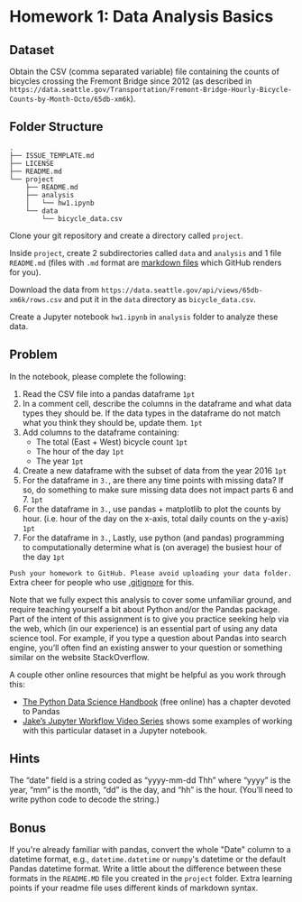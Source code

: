 # Homework 1: Data Analysis Basics

## Dataset
Obtain the CSV (comma separated variable) file containing the counts of
bicycles crossing the Fremont Bridge since 2012 (as described in
`https://data.seattle.gov/Transportation/Fremont-Bridge-Hourly-Bicycle-Counts-by-Month-Octo/65db-xm6k`).

## Folder Structure
```
.
├── ISSUE_TEMPLATE.md
├── LICENSE
├── README.md
└── project
    ├── README.md
    ├── analysis
    │   └── hw1.ipynb
    └── data
        └── bicycle_data.csv
```
Clone your git repository and create a directory called `project`. 

Inside `project`, create 2 subdirectories called `data` and `analysis` and 1 file `README.md` (files with `.md` format are [markdown files](https://www.markdownguide.org/cheat-sheet/) which GitHub renders for you). 

Download the data from
`https://data.seattle.gov/api/views/65db-xm6k/rows.csv` and
put it in the `data` directory as `bicycle_data.csv`. 

Create a Jupyter notebook `hw1.ipynb` in `analysis` folder to analyze these data.

## Problem
In the notebook, please complete the following:
1. Read the CSV file into a pandas dataframe `1pt`
2. In a comment cell, describe the columns in the dataframe and what data types they should be. If the data types in the dataframe do not match what you think they should be, update them. `1pt`
3. Add columns to the dataframe containing:
   * The total (East + West) bicycle count `1pt`
   * The hour of the day `1pt`
   * The year `1pt`
4. Create a new dataframe with the subset of data from the year 2016 `1pt`
5. For the dataframe in `3.`, are there any time points with missing data? If so, do something to make sure missing data does not impact parts 6 and 7. `1pt`
6. For the dataframe in `3.`, use pandas + matplotlib to plot the counts by hour. (i.e. hour of the day on the x-axis, total daily counts on the y-axis) `1pt`
7. For the dataframe in `3.`, Lastly, use python (and pandas) programming to computationally determine what is (on average) the busiest hour of the day `1pt`

`Push your homework to GitHub. Please avoid uploading your data folder.` Extra cheer for people who use [.gitignore](https://git-scm.com/docs/gitignore) for this. 

Note that we fully expect this analysis to cover some unfamiliar ground, and
require teaching yourself a bit about Python and/or the Pandas package. Part of
the intent of this assignment is to give you practice seeking help via the web,
which (in our experience) is an essential part of using any data science
tool. For example, if you type a question about Pandas into search engine, you’ll
often find an existing answer to your question or something similar on the
website StackOverflow.

A couple other online resources that might be helpful as you work through this:

* [The Python Data Science Handbook](https://jakevdp.github.io/PythonDataScienceHandbook/) (free online) has a chapter devoted to Pandas
* [Jake’s Jupyter Workflow Video Series](http://jakevdp.github.io/blog/2017/03/03/reproducible-data-analysis-in-jupyter/) shows some examples of working with this particular dataset in a Jupyter notebook. 

## Hints
The “date” field is a string coded as “yyyy-mm-dd Thh” where “yyyy” is the
year, “mm” is the month, “dd” is the day, and “hh” is the hour. (You’ll need to
write python code to decode the string.)

## Bonus
If you're already familiar with pandas, convert the whole "Date" column to a
datetime format, e.g., `datetime.datetime` or `numpy`'s datetime or the default
Pandas datetime format. Write a little about the difference between these
formats in the `README.MD` file you created in the `project` folder. Extra learning points if your readme file uses
different kinds of markdown syntax.
